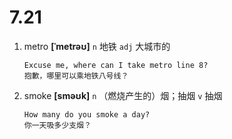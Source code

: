 # 7.21

1. metro **[ˈmetrəʊ]** `n` 地铁 `adj` 大城市的

   ```
   Excuse me, where can I take metro line 8?
   抱歉，哪里可以乘地铁八号线？
   ```

2. smoke **[sməʊk]** `n` （燃烧产生的）烟；抽烟 `v` 抽烟

   ```
   How many do you smoke a day?
   你一天吸多少支烟？
   ```
